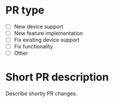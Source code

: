 # PR type

* [ ] New device support
* [ ] New feature implementation
* [ ] Fix existing device support
* [ ] Fix functionality
* [ ] Other

# Short PR description

Describe shortly PR changes.
